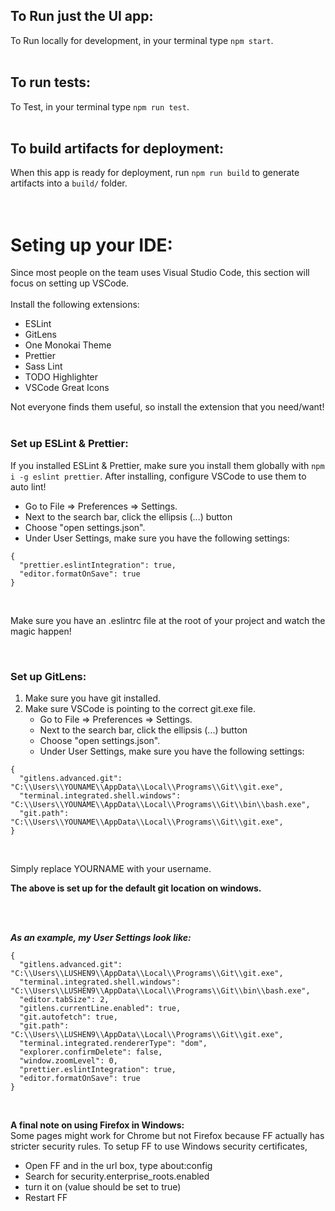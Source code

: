 ## To Run just the UI app:

To Run locally for development, in your terminal type `npm start`.
<br />
<br />

## To run tests:

To Test, in your terminal type `npm run test`.
<br />
<br />

## To build artifacts for deployment:

When this app is ready for deployment, run `npm run build` to generate artifacts into a `build/` folder.
<br />
<br />
<br />

# Seting up your IDE:

Since most people on the team uses Visual Studio Code, this section will focus on setting up VSCode.
<br />
<br />
Install the following extensions:

- ESLint
- GitLens
- One Monokai Theme
- Prettier
- Sass Lint
- TODO Highlighter
- VSCode Great Icons

Not everyone finds them useful, so install the extension that you need/want!
<br />
<br />

### Set up ESLint & Prettier:

If you installed ESLint & Prettier, make sure you install them globally with `npm i -g eslint prettier`. After installing, configure VSCode to use them to auto lint!
<br />

- Go to File => Preferences => Settings.
- Next to the search bar, click the ellipsis (...) button
- Choose "open settings.json".
- Under User Settings, make sure you have the following settings:
  <br />

```
{
  "prettier.eslintIntegration": true,
  "editor.formatOnSave": true
}
```

<br />

Make sure you have an .eslintrc file at the root of your project and watch the magic happen!

<br />

### Set up GitLens:

1. Make sure you have git installed.
2. Make sure VSCode is pointing to the correct git.exe file.<br />
   - Go to File => Preferences => Settings.<br />
   - Next to the search bar, click the ellipsis (...) button<br />
   - Choose "open settings.json".<br />
   - Under User Settings, make sure you have the following settings:
     <br />

```
{
  "gitlens.advanced.git": "C:\\Users\\YOUNAME\\AppData\\Local\\Programs\\Git\\git.exe",
  "terminal.integrated.shell.windows": "C:\\Users\\YOUNAME\\AppData\\Local\\Programs\\Git\\bin\\bash.exe",
  "git.path": "C:\\Users\\YOUNAME\\AppData\\Local\\Programs\\Git\\git.exe",
}
```

<br />

Simply replace YOURNAME with your username.

**The above is set up for the default git location on windows.**

<br />
<br />

**_As an example, my User Settings look like:_**

```
{
  "gitlens.advanced.git": "C:\\Users\\LUSHEN9\\AppData\\Local\\Programs\\Git\\git.exe",
  "terminal.integrated.shell.windows": "C:\\Users\\LUSHEN9\\AppData\\Local\\Programs\\Git\\bin\\bash.exe",
  "editor.tabSize": 2,
  "gitlens.currentLine.enabled": true,
  "git.autofetch": true,
  "git.path": "C:\\Users\\LUSHEN9\\AppData\\Local\\Programs\\Git\\git.exe",
  "terminal.integrated.rendererType": "dom",
  "explorer.confirmDelete": false,
  "window.zoomLevel": 0,
  "prettier.eslintIntegration": true,
  "editor.formatOnSave": true
}
```

<br />

**A final note on using Firefox in Windows:**
<br />
Some pages might work for Chrome but not Firefox because FF actually has stricter security rules. To setup FF to use Windows security certificates,

- Open FF and in the url box, type about:config
- Search for security.enterprise_roots.enabled
- turn it on (value should be set to true)
- Restart FF
